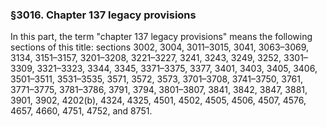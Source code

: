 ### §3016. Chapter 137 legacy provisions ###

In this part, the term "chapter 137 legacy provisions" means the following sections of this title: sections 3002, 3004, 3011–3015, 3041, 3063–3069, 3134, 3151–3157, 3201–3208, 3221–3227, 3241, 3243, 3249, 3252, 3301–3309, 3321–3323, 3344, 3345, 3371–3375, 3377, 3401, 3403, 3405, 3406, 3501–3511, 3531–3535, 3571, 3572, 3573, 3701–3708, 3741–3750, 3761, 3771–3775, 3781–3786, 3791, 3794, 3801–3807, 3841, 3842, 3847, 3881, 3901, 3902, 4202(b), 4324, 4325, 4501, 4502, 4505, 4506, 4507, 4576, 4657, 4660, 4751, 4752, and 8751.
